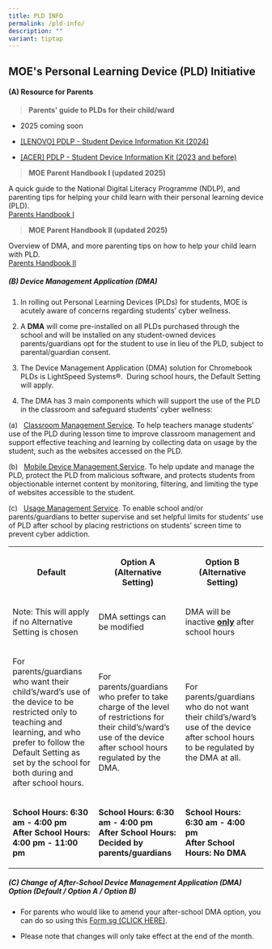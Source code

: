 ```yaml
---
title: PLD INFO
permalink: /pld-info/
description: ""
variant: tiptap
---
```

<h2><strong>MOE's Personal Learning Device (PLD) Initiative</strong></h2>
<h4><strong>(A) Resource for Parents</strong></h4>
<blockquote>
<p><strong>Parents' guide to PLDs for their child/ward</strong>
</p>
</blockquote>
<ul data-tight="true" class="tight">
<li>
<p>2025 coming soon</p>
</li>
<li>
<p><a href="/files/PDLP Info/2024/2024_PDLP_Student_Device_Information_Kit__Lenovo_.pdf" rel="noopener noreferrer nofollow" target="_blank">[LENOVO] PDLP - Student Device Information Kit (2024)</a>
</p>
</li>
<li>
<p><a href="/files/PDLP%20-%20Student%20Device%20Information%20Kit%20updated%2024Nov2021.pdf" rel="noopener noreferrer nofollow" target="_blank">[ACER] PDLP - Student Device Information Kit (2023 and before)</a>
</p>
</li>
</ul>
<blockquote>
<p><strong>MOE Parent Handbook I (updated 2025)</strong>
</p>
</blockquote>
<p>A quick guide to the National Digital Literacy Programme (NDLP), and parenting
tips for helping your child learn with their personal learning device (PLD).
<br><a href="/files/PDLP Info/IP2___Parent_Handbook__I__2025.pdf" rel="noopener nofollow" target="_blank">Parents Handbook I</a>
</p>
<blockquote>
<p><strong>MOE Parent Handbook II (updated 2025)</strong>
</p>
</blockquote>
<p>Overview of DMA, and more parenting tips on how to help your child learn
with PLD.
<br><a href="/files/PDLP Info/IP3___Parent_Handbook__II__2025.pdf" rel="noopener nofollow" target="_blank">Parents Handbook II</a>
</p>
<h5><strong>(B) Device Management Application (DMA)</strong></h5>
<ol data-tight="true" class="tight">
<li>
<p>In rolling out Personal Learning Devices (PLDs) for students, MOE is acutely
aware of concerns regarding students’ cyber wellness.</p>
</li>
<li>
<p>A <strong>DMA</strong> will come pre-installed on all PLDs purchased through
the school and will be installed on any student-owned devices parents/guardians
opt for the student to use in lieu of the PLD, subject to parental/guardian
consent.</p>
</li>
<li>
<p>The Device Management Application (DMA) solution for Chromebook PLDs is
LightSpeed Systems®.&nbsp;&nbsp;During school hours, the Default Setting
will apply.&nbsp;&nbsp;</p>
</li>
<li>
<p>The DMA has 3 main components which will support the use of the PLD in
the classroom and safeguard students’ cyber wellness:</p>
</li>
</ol>
<p>(a)&nbsp;&nbsp; <u>Classroom Management Service</u>. To help teachers manage
students’ use of the PLD during lesson time to improve classroom management
and support effective teaching and learning by collecting data on usage
by the student, such as the websites accessed on the PLD.</p>
<p>(b)&nbsp;&nbsp; <u>Mobile Device Management Service</u>. To help update
and manage the PLD, protect the PLD from malicious software, and protects
students from objectionable internet content by monitoring, filtering,
and limiting the type of websites accessible to the student.</p>
<p>(c)&nbsp;&nbsp; <u>Usage Management Service</u>. To enable school and/or
parents/guardians to better supervise and set helpful limits for students’
use of PLD after school by placing restrictions on students’ screen time
to prevent cyber addiction.</p>
<table style="minWidth: 75px">
<colgroup>
<col>
<col>
<col>
</colgroup>
<tbody>
<tr>
<th rowspan="1" colspan="1">
<p>Default</p>
</th>
<th rowspan="1" colspan="1">
<p>Option A (Alternative Setting)</p>
</th>
<th rowspan="1" colspan="1">
<p>Option B (Alternative Setting)</p>
</th>
</tr>
<tr>
<td rowspan="1" colspan="1">
<p>Note: This will apply if no Alternative Setting is chosen</p>
</td>
<td rowspan="1" colspan="1">
<p>DMA settings can be modified</p>
</td>
<td rowspan="1" colspan="1">
<p>DMA will be inactive <strong><u>only</u></strong> after school hours</p>
</td>
</tr>
<tr>
<td rowspan="1" colspan="1">
<p>For parents/guardians who want their child’s/ward’s use of the device
to be restricted only to teaching and learning, and who prefer to follow
the Default Setting as set by the school for both during and after school
hours.&nbsp;</p>
</td>
<td rowspan="1" colspan="1">
<p>For parents/guardians who prefer to take charge of the level of restrictions
for their child’s/ward’s use of the device after school hours regulated
by the DMA.&nbsp;</p>
</td>
<td rowspan="1" colspan="1">
<p>For parents/guardians who do not want their child’s/ward’s use of the
device after school hours to be regulated by the DMA at all.&nbsp;</p>
</td>
</tr>
<tr>
<td rowspan="1" colspan="1">
<p><strong>School Hours: 6:30 am - 4:00 pm<br>After School Hours: 4:00 pm - 11:00 pm</strong>
</p>
</td>
<td rowspan="1" colspan="1">
<p><strong>School Hours: 6:30 am - 4:00 pm<br>After School Hours: <br>Decided by parents/guardians</strong>
</p>
</td>
<td rowspan="1" colspan="1">
<p><strong>School Hours: 6:30 am - 4:00 pm<br>After School Hours: No DMA</strong>
</p>
</td>
</tr>
</tbody>
</table>
<h5><strong>(C) Change of After-School Device Management Application (DMA) Option (Default / Option A / Option B)</strong></h5>
<ul data-tight="true" class="tight">
<li>
<p>For parents who would like to amend your after-school DMA option, you
can do so using this <a href="https://for.edu.sg/brdafterschooldma" rel="noopener noreferrer nofollow" target="_blank">Form.sg (CLICK HERE)</a>.</p>
</li>
<li>
<p>Please note that changes will only take effect at the end of the month.</p>
</li>
</ul>
<p></p>